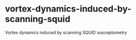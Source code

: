 # vortex-dynamics-induced-by-scanning-squid
Vortex dynamics induced by scanning SQUID susceptometry
